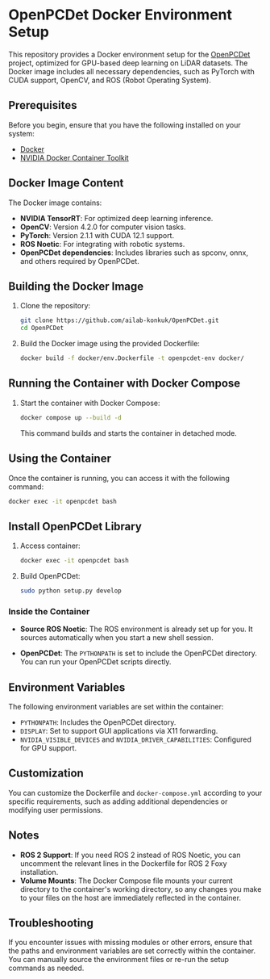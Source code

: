 # OpenPCDet Docker Environment Setup

This repository provides a Docker environment setup for the [OpenPCDet](https://github.com/open-mmlab/OpenPCDet) project, optimized for GPU-based deep learning on LiDAR datasets. The Docker image includes all necessary dependencies, such as PyTorch with CUDA support, OpenCV, and ROS (Robot Operating System).

## Prerequisites

Before you begin, ensure that you have the following installed on your system:

- [Docker](https://docs.docker.com/get-docker/)
- [NVIDIA Docker Container Toolkit](https://docs.nvidia.com/datacenter/cloud-native/container-toolkit/latest/install-guide.html)

## Docker Image Content

The Docker image contains:

- **NVIDIA TensorRT**: For optimized deep learning inference.
- **OpenCV**: Version 4.2.0 for computer vision tasks.
- **PyTorch**: Version 2.1.1 with CUDA 12.1 support.
- **ROS Noetic**: For integrating with robotic systems.
- **OpenPCDet dependencies**: Includes libraries such as spconv, onnx, and others required by OpenPCDet.

## Building the Docker Image

1. Clone the repository:

   ```bash
   git clone https://github.com/ailab-konkuk/OpenPCDet.git
   cd OpenPCDet
   ```

2. Build the Docker image using the provided Dockerfile:

   ```bash
   docker build -f docker/env.Dockerfile -t openpcdet-env docker/
   ```

## Running the Container with Docker Compose

1. Start the container with Docker Compose:

   ```bash
   docker compose up --build -d
   ```

   This command builds and starts the container in detached mode.

## Using the Container

Once the container is running, you can access it with the following command:

```bash
docker exec -it openpcdet bash
```

## Install OpenPCDet Library

1. Access container:

   ```bash
   docker exec -it openpcdet bash
   ```

2. Build OpenPCDet:

   ```bash
   sudo python setup.py develop
   ```


### Inside the Container

- **Source ROS Noetic**: The ROS environment is already set up for you. It sources automatically when you start a new shell session.
  
- **OpenPCDet**: The `PYTHONPATH` is set to include the OpenPCDet directory. You can run your OpenPCDet scripts directly.

## Environment Variables

The following environment variables are set within the container:

- `PYTHONPATH`: Includes the OpenPCDet directory.
- `DISPLAY`: Set to support GUI applications via X11 forwarding.
- `NVIDIA_VISIBLE_DEVICES` and `NVIDIA_DRIVER_CAPABILITIES`: Configured for GPU support.

## Customization

You can customize the Dockerfile and `docker-compose.yml` according to your specific requirements, such as adding additional dependencies or modifying user permissions.

## Notes

- **ROS 2 Support**: If you need ROS 2 instead of ROS Noetic, you can uncomment the relevant lines in the Dockerfile for ROS 2 Foxy installation.
- **Volume Mounts**: The Docker Compose file mounts your current directory to the container's working directory, so any changes you make to your files on the host are immediately reflected in the container.

## Troubleshooting

If you encounter issues with missing modules or other errors, ensure that the paths and environment variables are set correctly within the container. You can manually source the environment files or re-run the setup commands as needed.
